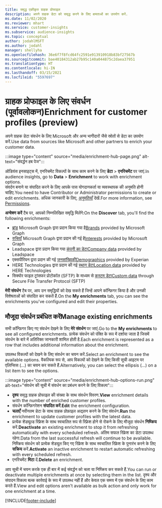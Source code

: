 ```yaml
---
title: समृद्ध एकीकृत ग्राहक प्रोफाइल
description: अपने ग्राहक डेटा को समृद्ध करने के लिए क्षमताओं का उपयोग करें.
ms.date: 11/02/2020
ms.reviewer: mhart
ms.service: customer-insights
ms.subservice: audience-insights
ms.topic: conceptual
author: jodahlMSFT
ms.author: jodahl
manager: shellyha
ms.openlocfilehash: 36e6f7f8fcd64fc2591e913910918b83bf27567b
ms.sourcegitcommit: bae40184312ab27b95c140a044875c2daea37951
ms.translationtype: HT
ms.contentlocale: hi-IN
ms.lasthandoff: 03/15/2021
ms.locfileid: "5597697"
---
```

# <a name="enrichment-for-customer-profiles-preview"></a><span data-ttu-id="6ae07-103">ग्राहक प्रोफाइल के लिए संवर्धन (पूर्वावलोकन)</span><span class="sxs-lookup"><span data-stu-id="6ae07-103">Enrichment for customer profiles (preview)</span></span>

<span data-ttu-id="6ae07-104">अपने ग्राहक डेटा संवर्धन के लिए Microsoft और अन्य भागीदारों जैसे स्रोतों से डेटा का उपयोग करें.</span><span class="sxs-lookup"><span data-stu-id="6ae07-104">Use data from sources like Microsoft and other partners to enrich your customer data.</span></span>

:::image type="content" source="media/enrichment-hub-page.png" alt-text="संवर्द्धन हब पेज":::

<span data-ttu-id="6ae07-106">ऑडियंस इनसाइट्स में, एनरिचमेंट विकल्पों के साथ काम करने के लिए **डेटा** > **एनरिचमेंट** पर जाएं.</span><span class="sxs-lookup"><span data-stu-id="6ae07-106">In audience insights, go to **Data** > **Enrichment** to work with enrichment options.</span></span>    
<span data-ttu-id="6ae07-107">संवर्दन बनाने या संपादित करने के लिए आपके पास योगदानकर्ता या व्यवस्थापक की अनुमति होनी चाहिए.</span><span class="sxs-lookup"><span data-stu-id="6ae07-107">You need to have Contributor or Administrator permissions to create or edit enrichments.</span></span> <span data-ttu-id="6ae07-108">अधिक जानकारी के लिए, [अनुमतियाँ](permissions.md) देखें.</span><span class="sxs-lookup"><span data-stu-id="6ae07-108">For more information, see [Permissions](permissions.md).</span></span>

<span data-ttu-id="6ae07-109">**अन्वेषण करें** टैब पर, आपको निम्नलिखित समृद्धि मिलेंगे:</span><span class="sxs-lookup"><span data-stu-id="6ae07-109">On the **Discover** tab, you'll find the following enrichments:</span></span>

- <span data-ttu-id="6ae07-110">[ब्रांड](enrichment-microsoft-graph.md) Microsoft Graph द्वारा प्रदान किया गया है</span><span class="sxs-lookup"><span data-stu-id="6ae07-110">[Brands](enrichment-microsoft-graph.md) provided by Microsoft Graph</span></span>
- <span data-ttu-id="6ae07-111">[रुचियाँ](enrichment-microsoft-graph.md) Microsoft Graph द्वारा प्रदान की गई है</span><span class="sxs-lookup"><span data-stu-id="6ae07-111">[Interests](enrichment-microsoft-graph.md) provided by Microsoft Graph</span></span>
- <span data-ttu-id="6ae07-112">Leadspace द्वारा प्रदान किया गया [कंपनी का डेटा](enrichment-leadspace.md)</span><span class="sxs-lookup"><span data-stu-id="6ae07-112">[Company data](enrichment-leadspace.md) provided by Leadspace</span></span>
- <span data-ttu-id="6ae07-113">एक्सपीरियन द्वारा प्रदान की गई [जनसांख्यिकी](enrichment-experian.md)</span><span class="sxs-lookup"><span data-stu-id="6ae07-113">[Demographics](enrichment-experian.md) provided by Experian</span></span>
- <span data-ttu-id="6ae07-114">HERE Technologies द्वारा प्रदान की गई [स्थान डेटा](enrichment-here.md)</span><span class="sxs-lookup"><span data-stu-id="6ae07-114">[Location data](enrichment-here.md) provided by HERE Technologies</span></span>
- <span data-ttu-id="6ae07-115">सिक्योर फाइल ट्रांसफर प्रोटोकॉल (SFTP) के माध्यम से [कस्टम डेटा](enrichment-SFTP-custom-import.md)</span><span class="sxs-lookup"><span data-stu-id="6ae07-115">[Custom data](enrichment-SFTP-custom-import.md) through Secure File Transfer Protocol (SFTP)</span></span>

<span data-ttu-id="6ae07-116">**मेरी संवर्धन** टैब पर, आप उन समृद्धियों को देख सकते हैं जिन्हें आपने कॉन्फ़िगर किया है और उनकी विशेषताओं को संपादित कर सकतें हैं.</span><span class="sxs-lookup"><span data-stu-id="6ae07-116">On the **My enrichments** tab, you can see the enrichments you've configured and edit their properties.</span></span>

## <a name="manage-existing-enrichments"></a><span data-ttu-id="6ae07-117">मौजूदा संवर्धन प्रबंधित करें</span><span class="sxs-lookup"><span data-stu-id="6ae07-117">Manage existing enrichments</span></span>

<span data-ttu-id="6ae07-118">सभी कॉन्फ़िगर किए गए संवर्धन देखने के लिए **मेरे संवर्धन** पर जाएं.</span><span class="sxs-lookup"><span data-stu-id="6ae07-118">Go to the **My enrichments** to see all configured enrichments.</span></span> <span data-ttu-id="6ae07-119">प्रत्येक संवर्धन को पंक्ति के रूप में दर्शाया जाता है जिसमें संवर्धन के बारे में अतिरिक्त जानकारी शामिल होती है.</span><span class="sxs-lookup"><span data-stu-id="6ae07-119">Each enrichment is represented as a row that includes additional information about the enrichment.</span></span>

<span data-ttu-id="6ae07-120">उपलब्ध विकल्पों को देखने के लिए संवर्धन का चयन करें.</span><span class="sxs-lookup"><span data-stu-id="6ae07-120">Select an enrichment to see the available options.</span></span> <span data-ttu-id="6ae07-121">वैकल्पिक रूप से, आप विकल्पों को देखने के लिए किसी सूची आइटम पर एलिप्सिस (...) का चयन कर सकते हैं.</span><span class="sxs-lookup"><span data-stu-id="6ae07-121">Alternatively, you can select the ellipsis (...) on a list item to see the options.</span></span>

:::image type="content" source="media/enrichment-hub-options-run.png" alt-text="संवर्धन की सूची में संवर्धन का प्रबंधन करने के लिए विकल्प":::

- <span data-ttu-id="6ae07-123">**दृश्य** समृद्ध ग्राहक प्रोफाइल की संख्या के साथ संवर्धन विवरण.</span><span class="sxs-lookup"><span data-stu-id="6ae07-123">**View** enrichment details with the number of enriched customer profiles.</span></span>
- <span data-ttu-id="6ae07-124">संवर्धन कॉन्फ़िगरेशन **संपादित करें**.</span><span class="sxs-lookup"><span data-stu-id="6ae07-124">**Edit** the enrichment configuration.</span></span>
- <span data-ttu-id="6ae07-125">**चलाएँ** नवीनतम डेटा के साथ ग्राहक प्रोफ़ाइल अद्यतन करने के लिए संवर्धन.</span><span class="sxs-lookup"><span data-stu-id="6ae07-125">**Run** the enrichment to update customer profiles with the latest data.</span></span>
- <span data-ttu-id="6ae07-126">प्रत्येक शेड्यूल्ड रिफ्रेश के साथ स्वचालित रूप से रिफ्रेश होने से रोकने के लिए मौजूदा संवर्धन **निष्क्रिय** करें.</span><span class="sxs-lookup"><span data-stu-id="6ae07-126">**Deactivate** an existing enrichment to stop it from refreshing automatically with every scheduled refresh.</span></span> <span data-ttu-id="6ae07-127">अंतिम सफल रिफ्रेश का डेटा उपलब्ध रहेगा.</span><span class="sxs-lookup"><span data-stu-id="6ae07-127">Data from the last successful refresh will continue to be available.</span></span> <span data-ttu-id="6ae07-128">निष्क्रिय संवर्धन को प्रत्येक शेड्यूल किए गए रिफ्रेश के साथ स्वचालित रिफ्रेश के पुनारंभ करने के लिए **सक्रिय** करें.</span><span class="sxs-lookup"><span data-stu-id="6ae07-128">**Activate** an inactive enrichment to restart automatic refreshing with every scheduled refresh.</span></span>
- <span data-ttu-id="6ae07-129">एनरिचमेंट **मिटा** दें.</span><span class="sxs-lookup"><span data-stu-id="6ae07-129">**Delete** an enrichment.</span></span>

<span data-ttu-id="6ae07-130">आप सूची में चयन करके एक ही बार में कई संवर्द्धन को चला या निष्क्रिय कर सकते हैं.</span><span class="sxs-lookup"><span data-stu-id="6ae07-130">You can run or deactivate multiple enrichments at once by selecting them in the list.</span></span> <span data-ttu-id="6ae07-131">दृश्य और संपादन विकल्प बल्क कार्रवाई के रूप में उपलब्ध नहीं हैं और केवल एक समय में एक संवर्धन के लिए काम करते हैं.</span><span class="sxs-lookup"><span data-stu-id="6ae07-131">View and edit options aren't available as bulk action and only work for one enrichment at a time.</span></span>


[!INCLUDE[footer-include](../includes/footer-banner.md)]